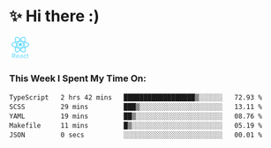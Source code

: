 <h1 align="left">✨ Hi there :)</h1>

  <a href="https://reactjs.org/" target="_blank" rel="noreferrer">   
    <img src="https://raw.githubusercontent.com/devicons/devicon/master/icons/react/react-original-wordmark.svg" alt="react" width="40"     
    height="40"/></a>
 
<h3 align="left">This Week I Spent My Time On:</h3>
<!--START_SECTION:waka-->

```txt
TypeScript   2 hrs 42 mins   ██████████████████▒░░░░░░   72.93 %
SCSS         29 mins         ███▒░░░░░░░░░░░░░░░░░░░░░   13.11 %
YAML         19 mins         ██▒░░░░░░░░░░░░░░░░░░░░░░   08.76 %
Makefile     11 mins         █▒░░░░░░░░░░░░░░░░░░░░░░░   05.19 %
JSON         0 secs          ░░░░░░░░░░░░░░░░░░░░░░░░░   00.01 %
```

<!--END_SECTION:waka-->

